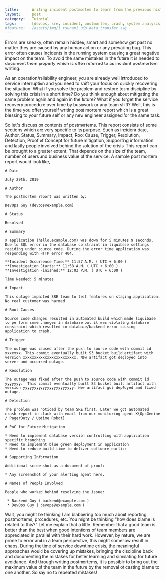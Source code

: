 ```yaml
---
title:      Writing incident postmortem to learn from the previous history and avoid needless blaming
layout:     post
category:   Tutorial
tags: 	    [devops, sre, incident, postmortem, crash, system analysis]
#feature:   /assets/img/1_tsunami_udp_data_transfer.svg
---
```

Errors are sneaky, often remain hidden, smart and somehow get past no matter they are caused by any human action or any prevailing bug. This error often causes incidents in the running system causing a great negative impact on the team. To avoid the same mistakes in the future it is needed to document them properly which is often referred to as incident postmortem writing.
<!--more-->
As an operation/reliability engineer, you are already well introduced to service interruption and you need to shift your focus on quickly recovering the situation. What if you solve the problem and restore team discipline by solving this crisis in a short time? Do you think enough about mitigating the same problem again and again in the future? What if you forget the service recovery procedure over time by busywork or any team shift? Well, this is the time you offer yourself writing post mortem report which is a great blessing to your future self or any new engineer assigned for the same task.

So let's discuss on contents of postmortems. This report consists of some sections which are very specific to its purpose. Such as incident date, Author, Status, Summary, Impact, Root Cause, Trigger, Resolution, Detection, Proof of Concept for future mitigation, Supporting information and lastly people involved behind the solution of the crisis. This report can be brought to a greater extent. That depends on the size of the team, number of users and business value of the service. A sample post mortem report would look like,

```
# Date

July 29th, 2019

# Author

The postmortem report was written by:

DevOps Guy (devops@example.com)

# Status 

Resolved  

# Summary 

X application (hello.example.com) was down for 5 minutes 9 seconds. Due to SQL error in the database constraint in liquibase settings residing under source code. During the error time application was responding with HTTP error 404.

**Incident Occurrence Time:** 11:57 A.M. ( UTC + 6:00 )
**Investigation Starts:** 11:58 A.M. ( UTC + 6:00 )
**Investigation Finished:** 12:03 P.M. ( UTC + 6:00 )

Time Needed: 5 minutes

# Impact 

This outage impacted SRE team to test features on staging application. No real customer was harmed.

# Root Causes

Source code changes resulted in automated build which made liquibase to perform some changes in database but it was violating database constraint which resulted in database/backend error causing application to crash.

# Trigger 

The outage was caused after the push to source code with commit id xxxxxxx. This commit eventually built S3 bucket build artifact with version xxxxxxxxxxxxxxxxxxxxxxxx. New artifact got deployed into server and occurred outage.

# Resolution 

The outage was fixed after the push to source code with commit id yyyyyyy.  This commit eventually built S3 bucket build artifact with version yyyyyyyyyyyyyyyyyyyyyyy. New artifact got deployed and fixed outage. 

# Detection 

The problem was noticed by team SRE first. Later we got automated crash report in slack with email from our monitoring agent X{OpsGenine / PagerDuty / Uptime Robot}.

# PoC for Future Mitigation

* Need to implement database version controlling with application specific branching
* Need to implement blue green deployment in application
* Need to reduce build time to deliver software earlier

# Supporting Information

Additional screenshot as a document of proof:

* Any screenshot of your alerting agent here.

# Names of People Involved

People who worked behind resolving the issue:

 * Backend Guy ( backend@example.com )
 * DevOps Guy ( devops@example.com )

```

Wait, you might be thinking I am blabbering too much about reporting, postmortems, procedures, etc. You might be thinking "how does blame is related to this?" Let me explain that a little. Remember that a good team is better than the best when good intentions of team members are appreciated in parallel with their hard work. However, by nature, we are prone to error and in a team perspective, this might somehow result in chaos. During the time of service downtime crisis, the meaningful approaches would be covering up mistakes, bringing the discipline back and documenting the mistakes for better learning and simulating for future avoidance. And through writing postmortems, it is possible to bring out the maximum value of the team in the future by the removal of casting blame to one another. So say no to repeated mistakes!
